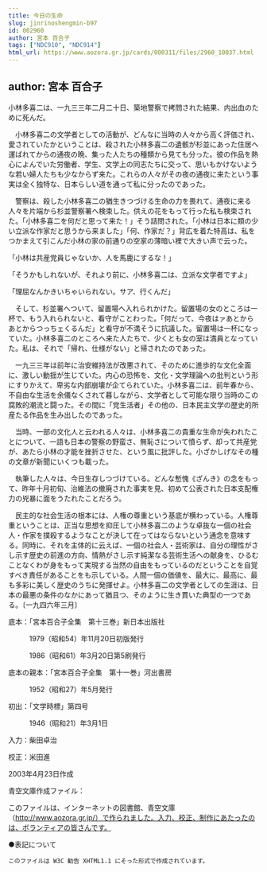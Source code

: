 ```yaml
---
title: 今日の生命
slug: jinrinoshengmin-b97
id: 002960
author: 宮本 百合子
tags: ["NDC910", "NDC914"]
html_url: https://www.aozora.gr.jp/cards/000311/files/2960_10037.html
---
```


## author: 宮本 百合子

小林多喜二は、一九三三年二月二十日、築地警察で拷問された結果、内出血のために死んだ。

　小林多喜二の文学者としての活動が、どんなに当時の人々から高く評価され、愛されていたかということは、殺された小林多喜二の遺骸が杉並にあった住居へ運ばれてからの通夜の晩、集った人たちの種類から見ても分った。彼の作品を熱心によんでいた労働者、学生、文学上の同志たちに交って、思いもかけないような若い婦人たちも少なからず来た。これらの人々がその夜の通夜に来たという事実は全く独特な、日本らしい道を通って私に分ったのであった。

　警察は、殺した小林多喜二の猶生きつづける生命の力を畏れて、通夜に来る人々を片端から杉並警察署へ検束した。供えの花をもって行った私も検束された。「小林多喜二を何だと思って来た！」そう詰問された。「小林は日本に類の少い立派な作家だと思うから来ました」「何、作家だ？」背広を着た特高は、私をつかまえて引こんだ小林の家の前通りの空家の薄暗い裡で大きい声で云った。

「小林は共産党員じゃないか、人を馬鹿にするな！」

「そうかもしれないが、それより前に、小林多喜二は、立派な文学者ですよ」

「理屈なんかきいちゃいられない。サア、行くんだ」

　そして、杉並署へついて、留置場へ入れられかけた。留置場の女のところは一杯で、もう入れられないと、看守がことわった。「何だって、今夜はァあとからあとからつっちェくるんだ」と看守が不満そうに抗議した。留置場は一杯になっていた。小林多喜二のところへ来た人たちで、少くとも女の室は満員となっていた。私は、それで「帰れ、仕様がない」と帰されたのであった。

　一九三三年は前年に治安維持法が改悪されて、そのために進歩的な文化全面に、激しい動揺が生じていた。内心の恐怖を、文化・文学理論への批判という形にすりかえて、卑劣な内部崩壊が企てられていた。小林多喜二は、前年春から、不自由な生活を余儀なくされて暮しながら、文学者として可能な限り当時のこの腐敗的潮流と闘った。その間に「党生活者」その他の、日本民主文学の歴史的所産たる作品を生み出したのであった。

　当時、一部の文化人と云われる人々は、小林多喜二の貴重な生命が失われたことについて、一語も日本の警察の野蛮さ、無恥さについて憤らず、却って共産党が、あたら小林の才能を挫折させた、という風に批評した。小ざかしげなその種の文章が新聞にいくつも載った。

　執筆した人々は、今日生存しつづけている。どんな慙愧《ざんき》の念をもって、昨年十月初旬、治維法の撤廃された事実を見、初めて公表された日本支配権力の兇暴に面をうたれたことだろう。

　民主的な社会生活の根本には、人権の尊重という基底が横わっている。人権尊重ということは、正当な思想を抑圧して小林多喜二のような卓抜な一個の社会人・作家を撲殺するようなことが決して在ってはならないという通念を意味する。同時に、それを主体的に云えば、一個の社会人・芸術家は、自分の理性がさし示す歴史の前進の方向、情熱がさし示す純潔なる芸術生活への献身を、ひるむことなくわが身をもって実現する当然の自由をもっているのだということを自覚すべき責任があることをも示している。人間一個の価値を、最大に、最高に、最も多彩に美しく歴史のうちに発揮せよ。小林多喜二の文学者としての生涯は、日本の最悪の条件のなかにあって猶且つ、そのように生き貫いた典型の一つである。〔一九四六年三月〕













底本：「宮本百合子全集　第十三巻」新日本出版社


　　　1979（昭和54）年11月20日初版発行

　　　1986（昭和61）年3月20日第5刷発行

底本の親本：「宮本百合子全集　第十一巻」河出書房

　　　1952（昭和27）年5月発行

初出：「文学時標」第四号

　　　1946（昭和21）年3月1日

入力：柴田卓治

校正：米田進

2003年4月23日作成

青空文庫作成ファイル：

このファイルは、インターネットの図書館、青空文庫（http://www.aozora.gr.jp/）で作られました。入力、校正、制作にあたったのは、ボランティアの皆さんです。











●表記について


	このファイルは W3C 勧告 XHTML1.1 にそった形式で作成されています。
